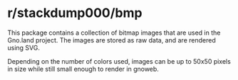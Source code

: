 # r/stackdump000/bmp

This package contains a collection of bitmap images that are used in the Gno.land project.
The images are stored as raw data, and are rendered using SVG.


Depending on the number of colors used, images can be up to 50x50 pixels in size while still small enough to render in gnoweb.